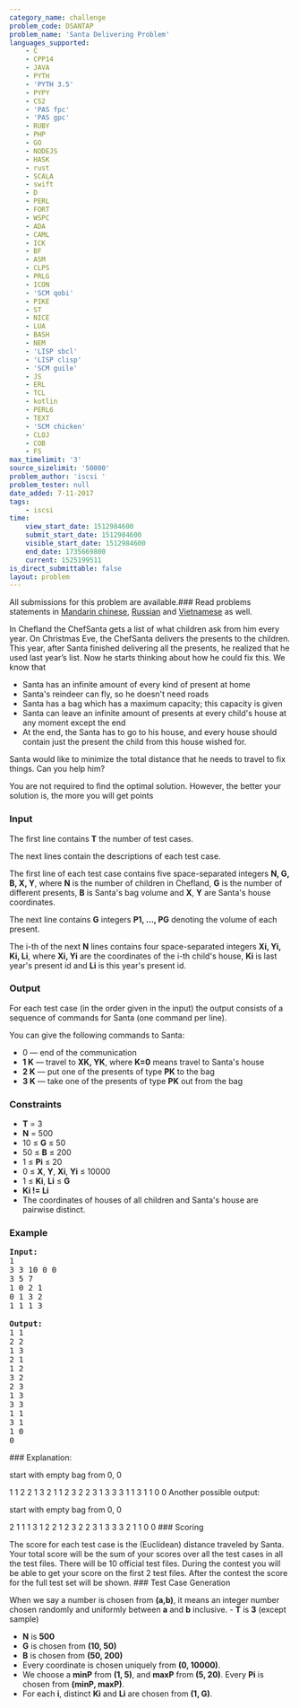 ```yaml
---
category_name: challenge
problem_code: DSANTAP
problem_name: 'Santa Delivering Problem'
languages_supported:
    - C
    - CPP14
    - JAVA
    - PYTH
    - 'PYTH 3.5'
    - PYPY
    - CS2
    - 'PAS fpc'
    - 'PAS gpc'
    - RUBY
    - PHP
    - GO
    - NODEJS
    - HASK
    - rust
    - SCALA
    - swift
    - D
    - PERL
    - FORT
    - WSPC
    - ADA
    - CAML
    - ICK
    - BF
    - ASM
    - CLPS
    - PRLG
    - ICON
    - 'SCM qobi'
    - PIKE
    - ST
    - NICE
    - LUA
    - BASH
    - NEM
    - 'LISP sbcl'
    - 'LISP clisp'
    - 'SCM guile'
    - JS
    - ERL
    - TCL
    - kotlin
    - PERL6
    - TEXT
    - 'SCM chicken'
    - CLOJ
    - COB
    - FS
max_timelimit: '3'
source_sizelimit: '50000'
problem_author: 'iscsi '
problem_tester: null
date_added: 7-11-2017
tags:
    - iscsi
time:
    view_start_date: 1512984600
    submit_start_date: 1512984600
    visible_start_date: 1512984600
    end_date: 1735669800
    current: 1525199511
is_direct_submittable: false
layout: problem
---
```

All submissions for this problem are available.### Read problems statements in [Mandarin chinese](http://www.codechef.com/download/translated/DEC17/mandarin/DSANTAP.pdf), [Russian](http://www.codechef.com/download/translated/DEC17/russian/DSANTAP.pdf) and [Vietnamese](http://www.codechef.com/download/translated/DEC17/vietnamese/DSANTAP.pdf) as well.

In Chefland the ChefSanta gets a list of what children ask from him every year. On Christmas Eve, the ChefSanta delivers the presents to the children. This year, after Santa finished delivering all the presents, he realized that he used last year’s list. Now he starts thinking about how he could fix this. We know that

- Santa has an infinite amount of every kind of present at home
- Santa's reindeer can fly, so he doesn't need roads
- Santa has a bag which has a maximum capacity; this capacity is given
- Santa can leave an infinite amount of presents at every child's house at any moment except the end
- At the end, the Santa has to go to his house, and every house should contain just the present the child from this house wished for.

Santa would like to minimize the total distance that he needs to travel to fix things. Can you help him?

You are not required to find the optimal solution. However, the better your solution is, the more you will get points

### Input

The first line contains **T** the number of test cases.

The next lines contain the descriptions of each test case.

The first line of each test case contains five space-separated integers **N, G, B, X, Y**, where **N** is the number of children in Chefland, **G** is the number of different presents, **B** is Santa's bag volume and **X**, **Y** are Santa's house coordinates.

The next line contains **G** integers **P1, ..., PG** denoting the volume of each present.

The i-th of the next **N** lines contains four space-separated integers **Xi, Yi, Ki, Li**, where **Xi, Yi** are the coordinates of the i-th child's house, **Ki** is last year's present id and **Li** is this year's present id.

### Output

For each test case (in the order given in the input) the output consists of a sequence of commands for Santa (one command per line).

You can give the following commands to Santa:

- 0 — end of the communication
- **1 K** — travel to **XK, YK**, where **K=0** means travel to Santa's house
- **2 K** — put one of the presents of type **PK** to the bag
- **3 K** — take one of the presents of type **PK** out from the bag

### Constraints

- **T** = 3
- **N** = 500
- 10 ≤ **G** ≤ 50
- 50 ≤ **B** ≤ 200
- 1 ≤ **Pi** ≤ 20
- 0 ≤ **X**, **Y**, **Xi**, **Yi**  ≤ 10000
- 1 ≤  **Ki**, **Li**  ≤ **G**
- **Ki != Li**
- The coordinates of houses of all children and Santa's house are pairwise distinct.

### Example

<pre><b>Input:</b>
1
3 3 10 0 0
3 5 7
1 0 2 1 
0 1 3 2
1 1 1 3

<b>Output:</b>
1 1
2 2
1 3
2 1
1 2
3 2
2 3
1 3
3 3
1 1
3 1
1 0
0
</pre>### Explanation:

start with empty bag from 0, 0

1 1 2 2 1 3 2 1 1 2 3 2 2 3 1 3 3 3 1 1 3 1 1 0 0 
Another possible output:

start with empty bag from 0, 0

2 1 1 1 3 1 2 2 1 2 3 2 2 3 1 3 3 3 2 1 1 0 0 ### Scoring

The score for each test case is the (Euclidean) distance traveled by Santa. Your total score will be the sum of your scores over all the test cases in all the test files. There will be 10 official test files. During the contest you will be able to get your score on the first 2 test files. After the contest the score for the full test set will be shown. ### Test Case Generation

When we say a number is chosen from **(a,b)**, it means an integer number chosen randomly and uniformly between **a** and **b** inclusive. - **T** is **3** (except sample)
- **N** is **500**
- **G** is chosen from **(10, 50)**
- **B** is chosen from **(50, 200)**
- Every coordinate is chosen uniquely from **(0, 10000)**.
- We choose a **minP** from **(1, 5)**, and **maxP** from **(5, 20)**. Every **Pi** is chosen from **(minP, maxP)**.
- For each **i**, distinct  **Ki** and **Li**  are chosen from **(1, G)**.
